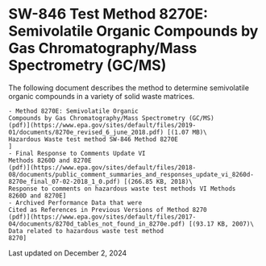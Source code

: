 
# SW-846 Test Method 8270E: Semivolatile Organic Compounds by Gas Chromatography/Mass Spectrometry (GC/MS)  


The following document describes the method to determine semivolatile
organic compounds in a variety of solid waste matrices. 

    - Method 8270E: Semivolatile Organic
    Compounds by Gas Chromatography/Mass Spectrometry (GC/MS)
    (pdf)](https://www.epa.gov/sites/default/files/2019-01/documents/8270e_revised_6_june_2018.pdf) [(1.07 MB)\
    Hazardous Waste test method SW-846 Method 8270E
    ] 
    - Final Response to Comments Update VI
    Methods 8260D and 8270E
    (pdf)](https://www.epa.gov/sites/default/files/2018-08/documents/public_comment_summaries_and_responses_update_vi_8260d-8270e_final_07-02-2018_1_0.pdf) [(266.85 KB, 2018)\
    Response to comments on hazardous waste test methods VI Methods
    8260D and 8270E] 
    - Archived Performance Data that were
    Cited as References in Previous Versions of Method 8270
    (pdf)](https://www.epa.gov/sites/default/files/2017-04/documents/8270d_tables_not_found_in_8270e.pdf) [(93.17 KB, 2007)\
    Data related to hazardous waste test method
    8270] 

Last updated on December 2, 2024

